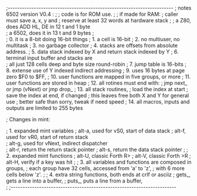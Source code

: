 ;---------------------------------------------------------------------- 
; notes 6502 version V0.4 : 
; 
;   code is for ROM use. 
; 
;   if made for RAM:
;       caller must save a, x, y and 
;       reserve at least 32 words at hardware stack 
;
;      a Z80, does ADD HL, DE in 12 t and 1 byte  
;      a 6502, does it in 13 t and 9 bytes 
;      
;   0. it is a 8-bit doing 16-bit things
;   1. a cell is 16-bit 
;   2. no multiuser, no multitask 
;   3. no garbage collector
;   4. stacks are offsets from absolute address. 
;   5. data stack indexed by X and return stack indexed by Y 
;   6. terminal input buffer and stacks are  
;      all just 128 cells deep and byte size round-robin 
;   7. jump table is 16-bits
;   8. extense use of Y indexed indirect addressing 
;   9. uses 16 bytes at page zero $F0 to $FF, 
;  10. user functions are mapped in five groups, or more
;  11. user functions are stored in heap
;  12. all rotines must end with: 
;   	jmp next_ or jmp (vNext) or jmp drop_ 
;  13. all stack routines, 
;      load the index at start
;      save the index at end, if changed
;      this leaves free both X and Y for general use
;      better safe than sorry, tweak if need speed 
;  14. all macros, inputs and outputs are limited 
	to 255 bytes

;  Changes in mint:

;   1. expanded mint variables
;        alt-a, used for vS0, start of data stack 
;        alt-f, used for vR0, start of return stack  
;        alt-g, used for vNext, indirect dispatcher  
;        alt-r, return the return stack pointer
;        alt-s, return the data stack pointer
;
;   2. expanded mint functions
;        alt-U, classic Forth R> 
;        alt-V, classic Forth >R 
;        alt-H, verify if a key was hit 
;
;   3. all variables and functions are composed in groups,
;        each group have 32 cells, accessed from 'a' to 'z',
;        with 6 more cells below 'z'.
;
;   4. extra string functions, both ends at crlf or asciiz
;       gets\_, gets a line into a buffer, 
;       puts\_, puts a line from a buffer,  
;
;---------------------------------------------------------------------- 
